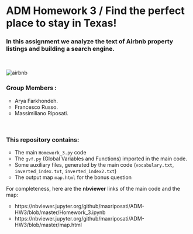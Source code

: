 <H1>ADM Homework 3 / Find the perfect place to stay in Texas!</H3>

<H3> In this assignment we analyze the text of Airbnb property listings and building a search engine. </H3>
<br>

![airbnb](https://user-images.githubusercontent.com/36385671/48981404-47e9b900-f0d5-11e8-9f57-2c3304f9be56.jpg)

<H3>Group Members :</H3>
  <ul>
    <li type="circle">Arya Farkhondeh.</li>
    <li type="circle">Francesco Russo.</li>
    <li type="circle">Massimiliano Riposati.</li>
  </ul>
<br>
<H3>This repository contains:</H3>
  <ul>
  <li type="circle">The main <code>Homework_3.py</code> code</li>
    <li type="circle">The <code>gvf.py</code> (Global Variables and Functions) imported in the main code.</li>
  <li type="circle">Some auxiliary files, generated by the main code (<code>vocabulary.txt</code>, <code>inverted_index.txt</code>, <code>inverted_index2.txt</code>)</li>
  <li type="circle">The output map <code>map.html</code> for the bonus question</li>
  </ul>
  
 For completeness, here are the <b>nbviewer</b> links of the main code and the map:
 
 <ul>
  <li type="circle">https://nbviewer.jupyter.org/github/maxriposati/ADM-HW3/blob/master/Homework_3.ipynb</li>
  <li type="circle">https://nbviewer.jupyter.org/github/maxriposati/ADM-HW3/blob/master/map.html</li>
  </ul>
